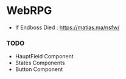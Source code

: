 # WebRPG

- If Endboss Died : https://matias.ma/nsfw/




### TODO

- HauptField Component 
- States  Components 
- Button Component
